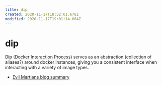 ```yaml
---
title: dip
created: 2020-11-17T18:52:01.678Z
modified: 2020-11-17T19:01:14.064Z
---
```


# dip

Dip ([Docker Interaction Process](https://github.com/bibendi/dip)) serves as an abstraction (collection of aliases?) around docker instances, giving you a consistent interface when interacting with a variety of image types.

- [Evil Martians blog summary](https://evilmartians.com/chronicles/reusable-development-containers-with-docker-compose-and-dip)

